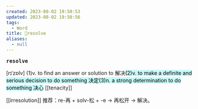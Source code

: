 ```yaml
---
created: 2023-08-02 19:50:53
updated: 2023-08-02 19:50:56
tags:
  - Word
title: 📖resolve
aliases:
  - null
---
```


<pre><strong>resolve</strong></pre>
[rɪˈzɒlv]
(1)v. to find an answer or solution to 解决<mark style="background: #ABF7F7A6;">(2)v. to make a definite and serious decision to do something 决定(3)n. a strong determination to do something 决⼼</mark>
[[tenacity]]

[[irresolution]]
推荐：re-再 + solv-松 + -e → 再松开 → 解决。